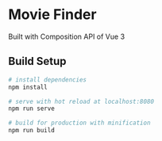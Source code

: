 # Movie Finder

Built with Composition API of Vue 3

## Build Setup

``` bash
# install dependencies
npm install

# serve with hot reload at localhost:8080
npm run serve

# build for production with minification
npm run build
```
